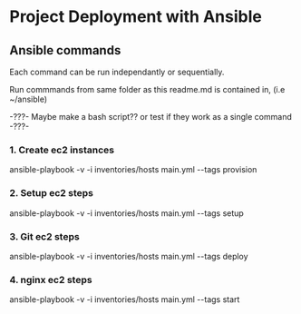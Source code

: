 # Project Deployment with Ansible

## Ansible commands
Each command can be run independantly or sequentially.

Run commmands from same folder as this readme.md is contained in, (i.e ~/ansible)

-???- 
Maybe make a bash script?? or test if they work as a single command
-???-

### 1. Create ec2 instances
ansible-playbook -v -i inventories/hosts  main.yml --tags provision

### 2. Setup ec2 steps
ansible-playbook -v -i inventories/hosts main.yml --tags setup

### 3. Git ec2 steps
ansible-playbook -v -i inventories/hosts main.yml --tags deploy

### 4. nginx ec2 steps
ansible-playbook -v -i inventories/hosts main.yml --tags start